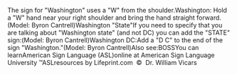 The sign for "Washington" uses a "W" from the shoulder.Washington: Hold a "W" hand near your right shoulder and bring the hand 
  straight forward.(Model: Byron Cantrell)Washington "State"If you need to specify that you are talking about "Washington state" (and not 
DC) you can add the "STATE" sign:(Model: Byron Cantrell)Washington DC:Add a "D C" to the end of the sign "Washington."(Model: Byron Cantrell)Also see:BOSSYou can learnAmerican Sign Language (ASL)online at American Sign Language University ™ASLresources by Lifeprint.com  ©  Dr. William Vicars